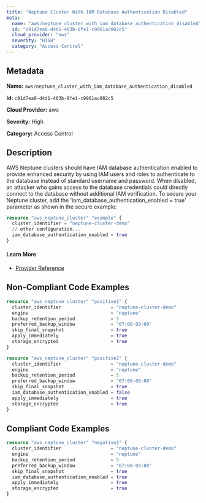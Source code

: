 ```yaml
---
title: "Neptune Cluster With IAM Database Authentication Disabled"
meta:
  name: "aws/neptune_cluster_with_iam_database_authentication_disabled"
  id: "c91d7ea0-d4d1-403b-8fe1-c9961ac082c5"
  cloud_provider: "aws"
  severity: "HIGH"
  category: "Access Control"
---
```


## Metadata
**Name:** `aws/neptune_cluster_with_iam_database_authentication_disabled`

**Id:** `c91d7ea0-d4d1-403b-8fe1-c9961ac082c5`

**Cloud Provider:** aws

**Severity:** High

**Category:** Access Control

## Description
AWS Neptune clusters should have IAM database authentication enabled to provide enhanced security by using IAM users and roles to authenticate to the database instead of standard username and password. When disabled, an attacker who gains access to the database credentials could directly connect to the database without additional IAM verification. To secure your Neptune cluster, add the 'iam_database_authentication_enabled = true' parameter as shown in the secure example:

```terraform
resource "aws_neptune_cluster" "example" {
  cluster_identifier = "neptune-cluster-demo"
  // other configuration...
  iam_database_authentication_enabled = true
}
```

#### Learn More

 - [Provider Reference](https://registry.terraform.io/providers/hashicorp/aws/latest/docs/resources/neptune_cluster#storage_encrypted)

## Non-Compliant Code Examples
```terraform
resource "aws_neptune_cluster" "positive1" {
  cluster_identifier                  = "neptune-cluster-demo"
  engine                              = "neptune"
  backup_retention_period             = 5
  preferred_backup_window             = "07:00-09:00"
  skip_final_snapshot                 = true
  apply_immediately                   = true
  storage_encrypted                   = true
}

resource "aws_neptune_cluster" "positive2" {
  cluster_identifier                  = "neptune-cluster-demo"
  engine                              = "neptune"
  backup_retention_period             = 5
  preferred_backup_window             = "07:00-09:00"
  skip_final_snapshot                 = true
  iam_database_authentication_enabled = false
  apply_immediately                   = true
  storage_encrypted                   = true
}

```

## Compliant Code Examples
```terraform
resource "aws_neptune_cluster" "negative1" {
  cluster_identifier                  = "neptune-cluster-demo"
  engine                              = "neptune"
  backup_retention_period             = 5
  preferred_backup_window             = "07:00-09:00"
  skip_final_snapshot                 = true
  iam_database_authentication_enabled = true
  apply_immediately                   = true
  storage_encrypted                   = true
}

```